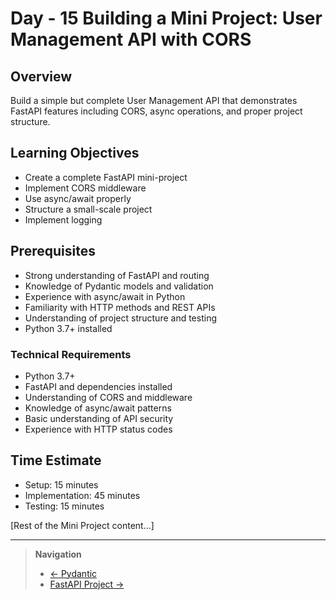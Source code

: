 # Day - 15 Building a Mini Project: User Management API with CORS

## Overview
Build a simple but complete User Management API that demonstrates FastAPI features including CORS, async operations, and proper project structure.

## Learning Objectives
- Create a complete FastAPI mini-project
- Implement CORS middleware
- Use async/await properly
- Structure a small-scale project
- Implement logging

## Prerequisites
- Strong understanding of FastAPI and routing
- Knowledge of Pydantic models and validation
- Experience with async/await in Python
- Familiarity with HTTP methods and REST APIs
- Understanding of project structure and testing
- Python 3.7+ installed

### Technical Requirements
- Python 3.7+
- FastAPI and dependencies installed
- Understanding of CORS and middleware
- Knowledge of async/await patterns
- Basic understanding of API security
- Experience with HTTP status codes

## Time Estimate
- Setup: 15 minutes
- Implementation: 45 minutes
- Testing: 15 minutes

[Rest of the Mini Project content...]

---

> **Navigation**
> - [← Pydantic](14-Python-Pydantic.md)
> - [FastAPI Project →](16-Python-FastAPI-Project.md)
